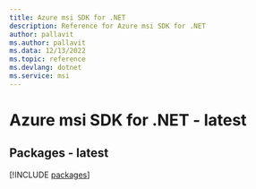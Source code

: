 ```yaml
---
title: Azure msi SDK for .NET
description: Reference for Azure msi SDK for .NET
author: pallavit
ms.author: pallavit
ms.data: 12/13/2022
ms.topic: reference
ms.devlang: dotnet
ms.service: msi
---
```

# Azure msi SDK for .NET - latest
## Packages - latest
[!INCLUDE [packages](msi-index.md)]